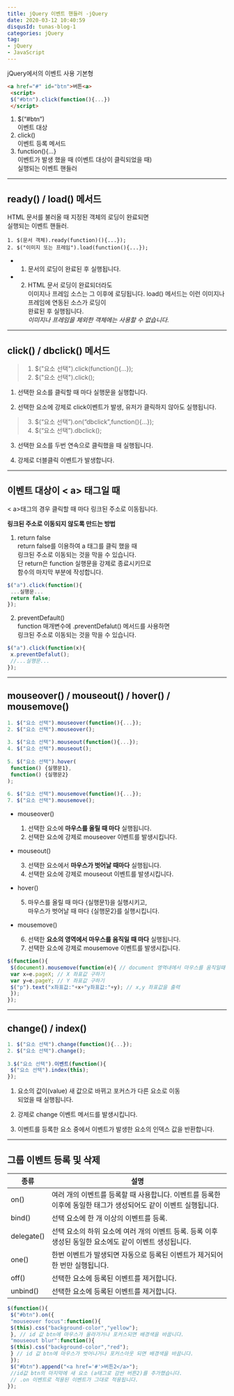 ```yaml
---
title: jQuery 이벤트 핸들러 -jQuery
date: 2020-03-12 10:40:59
disqusId: tunas-blog-1
categories: jQuery
tag: 
- jQuery
- JavaScript
---
```


jQuery에서의 이벤트 사용 기본형

```html
<a href="#" id="btn">버튼<a>  
 <script>  
 $("#btn").click(function(){...})  
 </script>  
```

1.  $(“#btn”)    
 이벤트 대상
2.  click()    
 이벤트 등록 메서드
3.  function(){…}  
    이벤트가 발생 했을 때 (이벤트 대상이 클릭되었을 때)  
    실행되는 이벤트 핸들러

<!-- more -->

* * *

## ready() / load() 메서드

HTML 문서를 불러올 때 지정된 객체의 로딩이 완료되면  
실행되는 이벤트 핸들러.

    1. $(문서 객체).ready(function)(){...});
    2. $("이미지 또는 프레임").load(function(){...});

*   1.  문서의 로딩이 완료된 후 실행됩니다.
*   2. HTML 문서 로딩이 완료되더라도  
    이미지나 프레임 소스는 그 이후에 로딩됩니다.
    load() 메서드는 이런 이미지나 프레임에 연동된 소스가 로딩이  
    완료된 후 실행됩니다.  
    _이미지나 프레임을 제외한 객체에는 사용할 수 없습니다._
    

* * *

## click() / dbclick() 메서드

>1. $("요소 선택").click(function(){...});
>2. $("요소 선택").click();

1.  선택한 요소를 클릭할 때 마다 실행문을 실행합니다.
    
2.  선택한 요소에 강제로 click이벤트가 발생, 유저가 클릭하지 않아도 실행됩니다.
    
>3.  $(“요소 선택”).on(“dbclick”,function(){…});
>4.  $(“요소 선택”).dbclick();

3.  선택한 요소를 두번 연속으로 클릭했을 때 실행됩니다.
    
4.  강제로 더블클릭 이벤트가 발생합니다.
    

* * *

## 이벤트 대상이 < a> 태그일 때

< a>태그의 경우 클릭할 때 마다 링크된 주소로 이동됩니다.

**링크된 주소로 이동되지 않도록 만드는 방법**

1. return false  
    return false를 이용하여 a 태그를 클릭 했을 때  
    링크된 주소로 이동되는 것을 막을 수 있습니다.  
    단 return은 function 실행문을 강제로 종료시키므로  
    함수의 마지막 부분에 작성합니다.

```js 
$("a").click(function(){  
 ...실행문...  
 return false;  
});  
```

2. preventDefault()  
    function 매개변수에 .preventDefalut() 메서드를 사용하면  
    링크된 주소로 이동되는 것을 막을 수 있습니다.

```js
$("a").click(function(x){  
 x.preventDefalut();  
 //...실행문...  
});  
```

* * *

## mouseover() / mouseout() / hover() / mousemove()

```js
1. $("요소 선택").mouseover(function(){...});  
2. $("요소 선택").mouseover();  
  
3. $("요소 선택").mouseout(function(){...});  
4. $("요소 선택").mouseout();  
  
5. $("요소 선택").hover(  
 function() {실행문1},  
 function() {실행문2}  
);  
  
6. $("요소 선택").mousemove(function(){...});  
7. $("요소 선택").mousemove();  
```

*   mouseover()
    
    1.  선택한 요소에 **마우스를 올릴 때 마다** 실행됩니다.
    2.  선택한 요소에 강제로 mouseover 이벤트를 발생시킵니다.

*   mouseout()

    3.  선택한 요소에서 **마우스가 벗어날 때마다** 실행됩니다.
    4.  선택한 요소에 강제로 mouseout 이벤트를 발생시킵니다.

*   hover()

    5.  마우스를 올릴 때 마다 {실행문1}을 실행시키고,  
        마우스가 벗어날 때 마다 {실행문2}를 실행시킵니다.

*   mousemove()

    6.  선택한 **요소의 영역에서 마우스를 움직일 때 마다** 실행됩니다.
    7.  선택한 요소에 강제로 mousemove 이벤트를 발생시킵니다.

```js mousemove() 마우스 좌표값 구하기
$(function(){  
 $(document).mousemove(function(e){ // document 영역내에서 마우스를 움직일때 마다 실행  
 var x=e.pageX; // X 좌표값 구하기  
 var y=e.pageY; // Y 좌표값 구하기  
 $("p").text("x좌표값:"+x+"y좌표값:"+y); // x,y 좌표값을 출력  
 });  
});  
```

* * *

## change() / index()

```js
1. $("요소 선택").change(function(){...});  
2. $("요소 선택").change();  
  
3.$("요소 선택").이벤트(function(){  
 $("요소 선택").index(this);  
});  
```

1.  요소의 값이(value) 새 값으로 바뀌고 포커스가 다른 요소로 이동  
    되었을 때 실행됩니다.
    
2.  강제로 change 이벤트 메서드를 발생시킵니다.
    
3.  이벤트를 등록한 요소 중에서 이벤트가 발생한 요소의 인덱스 값을 반환합니다.
    
* * *

## 그룹 이벤트 등록 및 삭제


| 종류       | 설명                                                                                                             |
|------------|------------------------------------------------------------------------------------------------------------------|
| on()       | 여러 개의 이벤트를 등록할 때 사용합니다. 이벤트를 등록한 이후에 동일한 태그가 생성되어도 같이 이벤트 실행됩니다. |
| bind()     | 선택 요소에 한 개 이상의 이벤트를 등록.                                                                          |
| delegate() | 선택 요소의 하위 요소에 여러 개의 이벤트 등록. 등록 이후 생성된 동일한 요소에도 같이 이벤트 생성됩니다.          |
| one()      | 한번 이벤트가 발생되면 자동으로 등록된 이벤트가 제거되어 한 번만 실행됩니다.                                     |
| off()      | 선택한 요소에 등록된 이벤트를 제거합니다.                                                                        |
| unbind()   | 선택한 요소에 등록된 이벤트를 제거합니다.                                                                        |

```js 사용 ex)
$(function(){  
 $("#btn").on({  
 "mouseover focus":function(){  
 $(this).css("background-color","yellow");  
 }, // id 값 btn에 마우스가 올라가거나 포커스되면 배경색을 바꿉니다.  
 "mouseout blur":function(){  
 $(this).css("background-color","red");  
 } // id 값 btn에 마우스가 벗어나거나 포커스아웃 되면 배경색을 바꿉니다.  
 });  
 $("#btn").append("<a href='#'>버튼2</a>");  
 //id값 btn의 마지막에 새 요소 (a태그로 감싼 버튼2)를 추가했습니다.  
 // .on 이벤트로 적용된 이벤트가 그대로 적용됩니다.   
});  
```